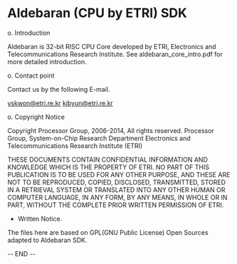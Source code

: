 Aldebaran (CPU by ETRI) SDK
============

o. Introduction

Aldebaran is 32-bit RISC CPU Core developed by ETRI, 
Electronics and Telecommunications Research Institute. 
See aldebaran_core_intro.pdf for more detailed introduction.


o. Contact point

Contact us by the following E-mail.

yskwon@etri.re.kr
kjbyun@etri.re.kr



o. Copyright Notice

Copyright Processor Group, 2006-2014, All rights reserved.
Processor Group, System-on-Chip Research Department
Electronics and Telecommunications Research Institute (ETRI)

THESE DOCUMENTS CONTAIN CONFIDENTIAL INFORMATION AND KNOWLEDGE
WHICH IS THE PROPERTY OF ETRI. NO PART OF THIS PUBLICATION IS
TO BE USED FOR ANY OTHER PURPOSE, AND THESE ARE NOT TO BE
REPRODUCED, COPIED, DISCLOSED, TRANSMITTED, STORED IN A RETRIEVAL
SYSTEM OR TRANSLATED INTO ANY OTHER HUMAN OR COMPUTER LANGUAGE,
IN ANY FORM, BY ANY MEANS, IN WHOLE OR IN PART, WITHOUT THE
COMPLETE PRIOR WRITTEN PERMISSION OF ETRI.

* Written Notice.

The files here are based on GPL(GNU Public License) Open Sources
adapted to Aldebaran SDK.


-- END --
